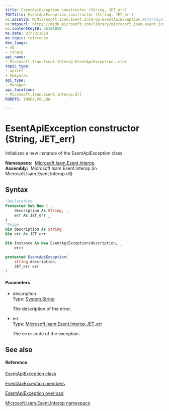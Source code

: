 ```yaml
---
title: EsentApiException constructor (String, JET_err)
TOCTitle: EsentApiException constructor (String, JET_err)
ms:assetid: M:Microsoft.Isam.Esent.Interop.EsentApiException.#ctor(System.String,Microsoft.Isam.Esent.Interop.JET_err)
ms:mtpsurl: https://msdn.microsoft.com/library/microsoft.isam.esent.interop.esentapiexception.esentapiexception(v=EXCHG.10)
ms:contentKeyID: 55101058
ms.date: 07/30/2014
ms.topic: reference
dev_langs:
- vb
- csharp
api_name: 
- Microsoft.Isam.Esent.Interop.EsentApiException..ctor
topic_type: 
- apiref
- kbSyntax
api_type: 
- Managed
api_location: 
- Microsoft.Isam.Esent.Interop.dll
ROBOTS: INDEX,FOLLOW

---
```


# EsentApiException constructor (String, JET_err)

Initializes a new instance of the EsentApiException class.

**Namespace:**  [Microsoft.Isam.Esent.Interop](./microsoft.isam.esent.interop-namespace.md)  
**Assembly:**  Microsoft.Isam.Esent.Interop (in Microsoft.Isam.Esent.Interop.dll)

## Syntax

``` vb
'Declaration
Protected Sub New ( _
    description As String, _
    err As JET_err _
)
'Usage
Dim description As String
Dim err As JET_err

Dim instance As New EsentApiException(description, _
    err)
```

``` csharp
protected EsentApiException(
    string description,
    JET_err err
)
```

#### Parameters

  - description  
    Type: [System.String](/dotnet/api/system.string)  
    
    The description of the error.

<!-- end list -->

  - err  
    Type: [Microsoft.Isam.Esent.Interop.JET_err](./jet-err-enumeration.md)  
    
    The error code of the exception.

## See also

#### Reference

[EsentApiException class](./esentapiexception-class.md)

[EsentApiException members](./esentapiexception-members.md)

[EsentApiException overload](./esentapiexception-constructor.md)

[Microsoft.Isam.Esent.Interop namespace](./microsoft.isam.esent.interop-namespace.md)